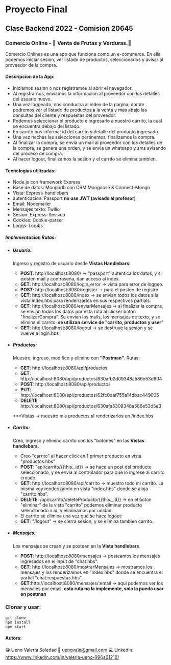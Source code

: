 # Proyecto Final 
## Clase Backend 2022 - Comision 20645

### Comercio Online - :corn: Venta de Frutas y Verduras.:watermelon:

Comercio Onlines es una app que funciona como un e-commerce. 
En ella podemos iniciar sesion, ver listado de productos, seleccionarlos y avisar al proveedor de la compra. 

#### Descripcion de la App: 
* Iniciamos sesion o nos registramos al abrir el navegador. 
* Al registrarnos, enviamos la informacion al proveedor con los detalles del usuario nuevo. 
* Una vez loggeado, nos conducira al index de la pagina, donde podremos ver el listado de productos a la venta y mas abajo las consultas del cliente y respuestas del proveedor. 
* Podemos seleccionar el producto e ingresarlo a nuestro carrito, la cual se encuentra debajo del listado. 
* En carrito nos informa: id del carrito y detalle del producto ingresado. 
* Una vez hechas las selecciones pertinentes, finalizamos la compra. 
* Al finalizar la compra, se envia un mail al proveedor con los detalles de la compra, se genera una orden, y se envia un whatsapp y sms avisando del proceso de compra. 
* Al hacer logout, finalizamos la sesion y el carrito se elimina tambien.

#### Tecnologias utilizadas: 
* Node.js con framework Express
* Base de datos: Mongodb con ORM Mongoose & Connect-Mongo
* Vista: Express-handlebars
* autenticacion: Passport __no use JWT (avisado al profesor)__
* Email: Nodemailer
* Mensajes texto: Twilio 
* Sesion: Express-Session 
* Cookies: Cookie-parser
* Loggs: Log4js

##### Implementacion Rutas: 
* ##### Usuario: 
    Ingreso y registro de usuario desde __Vistas Handlebars__: 
    - __POST__: http://localhost:8080/ → "passport" autentica los datos, y si existen mail y contraseña, dan acceso al index.
    - __GET__: http://localhost:8080/login_error → vista para error de loggeo. 
    - __POST__: http://localhost:8080/register → para el posteo de registro 
    - __GET__: http://localhost:8080/index → se envian todos los datos a la vista index.hbs para renderizarlos en sus respectivos partials. 
    - __GET__: http://localhost:8080/enviarMensajes → al finalizar la compra, se envian todos los datos por esta ruta al clicker boton "finalizarCompra". 
    Se envian los mails, los mensajes de texto, y se elimina el carrito. 
    __se utilizan service de "carrito, productos y user"__
    - __GET__: http://localhost:8080/logout → se destruye la sesion y se vuelve a login.hbs

* ##### Productos: 
    Muestro, ingreso, modifico y elimino con __"Postman"__. 
    Rutas: 
    - __GET__: http://localhost:8080/api/productos
    - __GET__: http://localhost:8080/api/productos/630afb2d09348a586e53d604
    - __POST__: http://localhost:8080/api/productos
    - __PUT__: http://localhost:8080/api/productos/62fc0daf755a14dbac449005
    - __DELETE__: http://localhost:8080/api/productos/630afa5309348a586e53d5e3

    ***Vistas → muestro mis productos al renderizarlos en /index.hbs

* ##### Carrito: 
    Creo, ingreso y elimino carrito con los "botones" en las __Vistas handlebars__.
    - Creo "carrito" al hacer click en 1 primer producto en vista "productos.hbs"
    - __POST__: "api/carrito/{{this._id}} → se hace un post del producto seleccionado, y se envia al controlador para que lo ingrese al carrito creado. 
    - __GET__: http://localhost:8080/api/carrito → muestro todo mi carrito. 
    La misma voy renderizando en vista "index.hbs" donde se aloja "carrito.hbs".
    - __DELETE__: /api/carrito/deleteProducto/{{this._id}} → en el boton "eliminar" de la vista "carrito" podemos eliminar producto seleccionado x id, y eliminamos por unidad. 
    - El carrito se elimina una vez que se hace logout: 
     - __GET__: "/logout" → se cierra sesion, y se elimina tambien carrito. 

* ##### Mensajes: 
    Los mensajes se crean y se postean en la __Vista handlebars__. 
    - __POST__: http://localhost:8080/mensajes → posteamos los mensajes ingresados en el input de "chat.hbs".
    - __GET__: http://localhost:8080/mostrarMensajes → mostramos los mensajes y los renderizamos en "index.hbs" donde se encuentra el partial "chat.respuestas.hbs".
    - __GET__:http://localhost:8080/mensajes/:email → aqui podemos ver los mensajes por email. __esta ruta no la implemente, solo la puedo usar en postman__

### Clonar y usar: 
```
git clone 
npm install 
npm start
```

#### Autora: 
:grinning: Ueno Valeria Soledad 
📧 uenovale@gmail.com
💻 LinkedIn: https://www.linkedin.com/in/valeria-ueno-996a61210/



